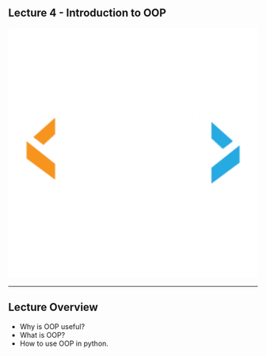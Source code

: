 ## Lecture 4 - Introduction to OOP
![title-screen-logo](assets/images/cc-darkbg-logo.png)

---

## Lecture Overview

- Why is OOP useful?
- What is OOP?
- How to use OOP in python.